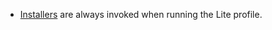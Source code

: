  * [Installers](/nservicebus/operations/installers.md) are always invoked when running the Lite profile.